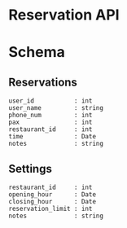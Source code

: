 # Reservation API



# Schema
## Reservations
```
user_id           : int
user_name         : string
phone_num         : int
pax               : int
restaurant_id     : int
time              : Date
notes             : string
```

## Settings
```
restaurant_id     : int
opening_hour      : Date
closing_hour      : Date
reservation_limit : int
notes             : string
```
